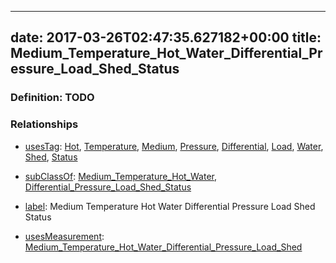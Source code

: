
---
date: 2017-03-26T02:47:35.627182+00:00
title: Medium_Temperature_Hot_Water_Differential_Pressure_Load_Shed_Status
---
### Definition: TODO

### Relationships

* [usesTag](https://brickschema.org/schema/1.0/BrickFrame#usesTag): [Hot](https://brickschema.org/schema/1.0/BrickTag#Hot), [Temperature](https://brickschema.org/schema/1.0/BrickTag#Temperature), [Medium](https://brickschema.org/schema/1.0/BrickTag#Medium), [Pressure](https://brickschema.org/schema/1.0/BrickTag#Pressure), [Differential](https://brickschema.org/schema/1.0/BrickTag#Differential), [Load](https://brickschema.org/schema/1.0/BrickTag#Load), [Water](https://brickschema.org/schema/1.0/BrickTag#Water), [Shed](https://brickschema.org/schema/1.0/BrickTag#Shed), [Status](https://brickschema.org/schema/1.0/BrickTag#Status)

* [subClassOf](http://www.w3.org/2000/01/rdf-schema#subClassOf): [Medium_Temperature_Hot_Water](https://brickschema.org/schema/1.0/Brick#Medium_Temperature_Hot_Water), [Differential_Pressure_Load_Shed_Status](https://brickschema.org/schema/1.0/Brick#Differential_Pressure_Load_Shed_Status)

* [label](http://www.w3.org/2000/01/rdf-schema#label): Medium Temperature Hot Water Differential Pressure Load Shed Status

* [usesMeasurement](https://brickschema.org/schema/1.0/BrickFrame#usesMeasurement): [Medium_Temperature_Hot_Water_Differential_Pressure_Load_Shed](https://brickschema.org/schema/1.0/Brick#Medium_Temperature_Hot_Water_Differential_Pressure_Load_Shed)
